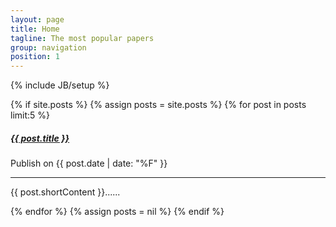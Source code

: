 ```yaml
---
layout: page
title: Home
tagline: The most popular papers
group: navigation
position: 1
---
```

{% include JB/setup %}

{% if site.posts %}
{% assign posts = site.posts %}
{% for post in posts limit:5 %}
<div class="card-panel blue lighten-5 z-depth-1">
    <h5>
        <a href="{{ BASE_PATH }}{{ post.url }}">{{ post.title }}</a>
    </h5>
    <p>
        <i class="fa fa-clock-o"></i> Publish on {{ post.date | date: "%F" }}
    </p>
    <hr>
    <p>{{ post.shortContent }}......</p>
    <a class="btn waves-effect waves-light light-blue darken-2" href="{{ BASE_PATH }}{{ post.url }}">
        <span lang="READ_MORE_BTN"></span> <i class="mdi-content-send right"></i>
    </a>

</div>
{% endfor %}
{% assign posts = nil %}
{% endif %}
